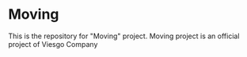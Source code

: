 # Moving
This is the repository for "Moving" project.  Moving project is an official project of Viesgo Company
